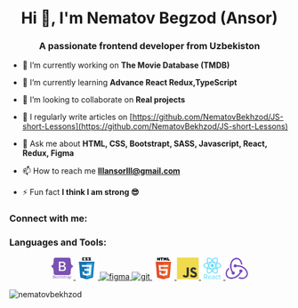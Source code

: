 <h1 align="center">Hi 👋, I'm Nematov Begzod (Ansor)</h1>
<h3 align="center">A passionate frontend developer from Uzbekiston</h3>

- 🔭 I’m currently working on **The Movie Database (TMDB)**

- 🌱 I’m currently learning **Advance React Redux,TypeScript**

- 👯 I’m looking to collaborate on **Real projects**

- 📝 I regularly write articles on [https://github.com/NematovBekhzod/JS-short-Lessons](https://github.com/NematovBekhzod/JS-short-Lessons)

- 💬 Ask me about **HTML, CSS, Bootstrapt, SASS, Javascript, React, Redux, Figma**

- 📫 How to reach me **lllansorlll@gmail.com**

- ⚡ Fun fact **I think I am strong 😎**

<h3 align="left">Connect with me:</h3>
<p align="left">
</p>

<h3 align="left">Languages and Tools:</h3>
<p align="center"> <a href="https://getbootstrap.com" target="_blank" rel="noreferrer"> <img src="https://raw.githubusercontent.com/devicons/devicon/master/icons/bootstrap/bootstrap-plain-wordmark.svg" alt="bootstrap" width="40" height="40"/> </a> <a href="https://www.w3schools.com/css/" target="_blank" rel="noreferrer"> <img src="https://raw.githubusercontent.com/devicons/devicon/master/icons/css3/css3-original-wordmark.svg" alt="css3" width="40" height="40"/> </a> <a href="https://www.figma.com/" target="_blank" rel="noreferrer"> <img src="https://www.vectorlogo.zone/logos/figma/figma-icon.svg" alt="figma" width="40" height="40"/> </a> <a href="https://git-scm.com/" target="_blank" rel="noreferrer"> <img src="https://www.vectorlogo.zone/logos/git-scm/git-scm-icon.svg" alt="git" width="40" height="40"/> </a> <a href="https://www.w3.org/html/" target="_blank" rel="noreferrer"> <img src="https://raw.githubusercontent.com/devicons/devicon/master/icons/html5/html5-original-wordmark.svg" alt="html5" width="40" height="40"/> </a> <a href="https://developer.mozilla.org/en-US/docs/Web/JavaScript" target="_blank" rel="noreferrer"> <img src="https://raw.githubusercontent.com/devicons/devicon/master/icons/javascript/javascript-original.svg" alt="javascript" width="40" height="40"/> </a> <a href="https://reactjs.org/" target="_blank" rel="noreferrer"> <img src="https://raw.githubusercontent.com/devicons/devicon/master/icons/react/react-original-wordmark.svg" alt="react" width="40" height="40"/> </a> <a href="https://redux.js.org" target="_blank" rel="noreferrer"> <img src="https://raw.githubusercontent.com/devicons/devicon/master/icons/redux/redux-original.svg" alt="redux" width="40" height="40"/> </a> </p>

<p><img align="center" src="https://github-readme-stats.vercel.app/api/top-langs?username=nematovbekhzod&show_icons=true&locale=en&layout=compact" alt="nematovbekhzod" /></p>
